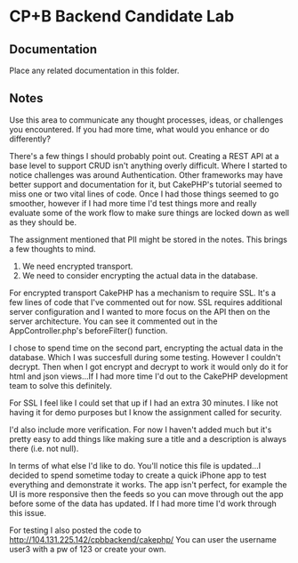 # CP+B Backend Candidate Lab

## Documentation

Place any related documentation in this folder.

## Notes

Use this area to communicate any thought processes, ideas, or challenges you encountered.  If you had more time, what would you enhance or do differently?

There's a few things I should probably point out.  Creating a REST API at a base level to support CRUD isn't anything overly difficult.  Where I started to notice challenges was around Authentication.  Other frameworks may have better support and documentation for it, but CakePHP's tutorial seemed to miss one or two vital lines of code.  Once I had those things seemed to go smoother, however if I had more time I'd test things more and really evaluate some of the work flow to make sure things are locked down as well as they should be.  


The assignment mentioned that PII might be stored in the notes.  This brings a few thoughts to mind.
1) We need encrypted transport.
2) We need to consider encrypting the actual data in the database.

For encrypted transport CakePHP has a mechanism to require SSL.  It's a few lines of code that I've commented out for now.  SSL requires additional server configuration and I wanted to more focus on the API then on the server architecture.  You can see it commented out in the AppController.php's beforeFilter() function.
 
I chose to spend time on the second part, encrypting the actual data in the database.  Which I was succesfull during some testing.  However I couldn't decrypt.  Then when I got encrypt and decrypt to work it would only do it for html and json views...If I had more time I'd out to the CakePHP development team to solve this definitely.  

For SSL I feel like I could set that up if I had an extra 30 minutes.  I like not having it for demo purposes but I know the assignment called for security.  

I'd also include more verification.  For now I haven't added much but it's pretty easy to add things like making sure a title and a description is always there (i.e. not null).  

In terms of what else I'd like to do. You'll notice this file is updated...I decided to spend sometime today to create a quick iPhone app to test everything and demonstrate it works.  The app isn't perfect, for example the UI is more responsive then the feeds so you can move through out the app before some of the data has updated.  If I had more time I'd work through this issue.  

For testing I also posted the code to
http://104.131.225.142/cpbbackend/cakephp/
You can user the username user3 with a pw of 123 or create your own.  
